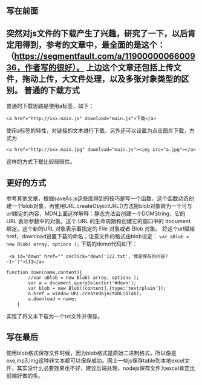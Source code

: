 写在前面
---
   突然对js文件的下载产生了兴趣，研究了一下，以后肯定用得到，参考的文章中，最全面的是这个：（https://segmentfault.com/a/1190000006600936，作者写的很好）。
  上边这个文章还包括上传文件，拖动上传，大文件处理，以及多张对象类型的区别。
普通的下载方式
---
 普通的下载思路是使用a标签，如下：
```
<a href="http://xxx.main.js" download="main.js">下载</a>
```
使用a标签的特性，对链接的文本进行下载。另外还可以设置为点击图片下载，方式为
```
<a href="http://xxx.main.jpg" download="main.js"><img src="a.jpg"></a>
```
这样的方式下载比较局限性。

更好的方式
-----
   参考其他文章，根据saveAs.js这些库得到的技巧是写一个函数，这个函数动态创建一个blob对象，再使用URL.createObjectURL()方法把blob对象转为一个可与url绑定的内容，MDN上面这样解释：静态方法会创建一个DOMString，它的 URL 表示参数中的对象。这个 URL 的生命周期和创建它的窗口中的 document 绑定。这个新的URL 对象表示着指定的 File 对象或者 Blob 对象。
    将这个url赋给href，download设置下载的命名；注意文件的格式由blob设定：
    `var aBlob = new Blob( array, options );`
下载的demo代码如下：
```
 <a id="down" href="" onclick="down('122.txt','我是保存的内容?-1~')">111</a>
 
function down(name,content){
		//var aBlob = new Blob( array, options );
		var a = document.querySelector('#down');
		var blob = new Blob([content],{type:'text/plain'});
		a.href = window.URL.createObjectURL(blob);
		a.download = name;
	}
```
实现了将文本下载为一个txt文件并保存。

写在最后
----
  使用blob格式保存文件时候，因为blob格式是原始二进制格式，所以像是exe,mp3,img这种非文本都可以保存成功。网上一些js保存table到本地excel文件，其实没什么必要效果也不好，建议后端处理，nodejs保存文件为excel肯定比前端好做的多。


